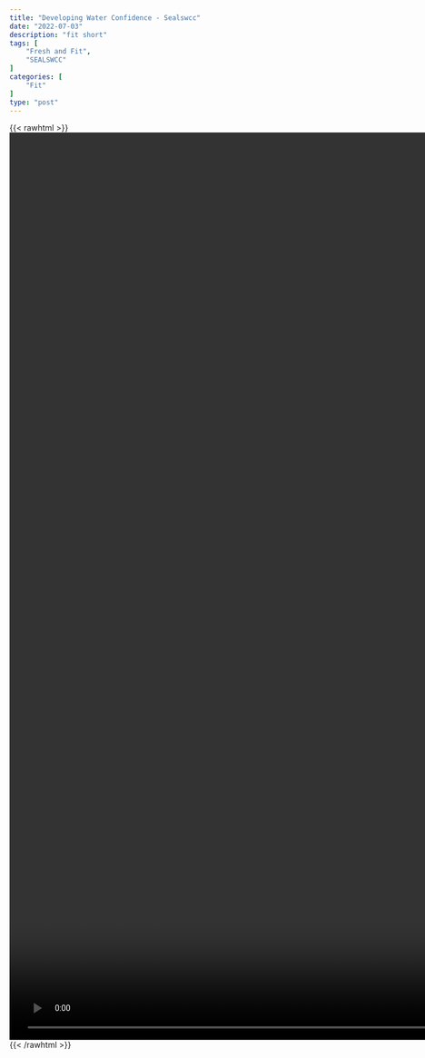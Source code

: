 ```yaml
---
title: "Developing Water Confidence - Sealswcc"
date: "2022-07-03"
description: "fit short"
tags: [
    "Fresh and Fit",
    "SEALSWCC"
]
categories: [
    "Fit"
]
type: "post"
---
```

{{< rawhtml >}}
    <video style="height:40vh;width:auto" overflow="hidden" controls>
        <source src="https://lectures.dev00ps.com/Fit/PODCAST%20Episode%2017%20%7C%20Developing%20Water%20Confidence%20for%20SEAL%20and%20SWCC%20Recruits%20%7C%20SEALSWCC.COM.mp4" type="video/mp4"> 
    </video>
{{< /rawhtml >}}

